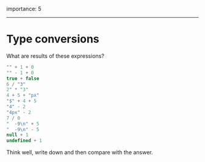 importance: 5

---

# Type conversions

What are results of these expressions?

```js no-beautify
"" + 1 + 0
"" - 1 + 0
true + false
6 / "3"
2" * "3"
4 + 5 + "px"
"$" + 4 + 5
"4" - 2
"4px" - 2
7 / 0
"  -9\n" + 5
"  -9\n" - 5
null + 1
undefined + 1
```

Think well, write down and then compare with the answer.
